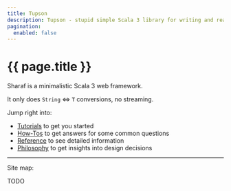 ```yaml
---
title: Tupson
description: Tupson - stupid simple Scala 3 library for writing and reading JSON
pagination:
  enabled: false
---
```


# {{ page.title }}

Sharaf is a minimalistic Scala 3 web framework.

It only does `String` <=> `T` conversions, no streaming.
  
Jump right into:
- [Tutorials](/tutorials) to get you started
- [How-Tos](/howtos) to get answers for some common questions
- [Reference](/reference) to see detailed information
- [Philosophy](/philosophy) to get insights into design decisions

---
Site map:

TODO
